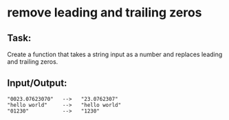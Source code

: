 # remove leading and trailing zeros

## Task:

Create a function that takes a string input as a number and replaces leading and trailing zeros.

## Input/Output:

```
"0023.07623070"   -->   "23.0762307"  
"hello world"     -->   "hello world"  
"01230"           -->   "1230"  
```

